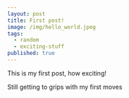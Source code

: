 ```yaml
---
layout: post
title: First post!
image: /img/hello_world.jpeg
tags:
  - random
  - exciting-stuff
published: true
---
```


This is my first post, how exciting!

Still getting to grips with my first moves
